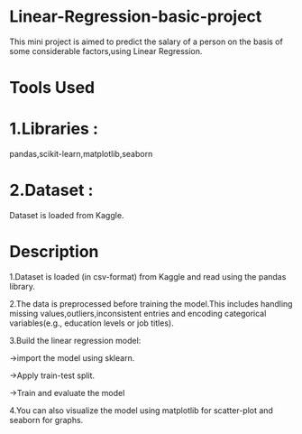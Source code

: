 # Linear-Regression-basic-project
This mini project is aimed to predict the salary of a person on the basis of some considerable factors,using Linear Regression.
# Tools Used
# 1.Libraries : 
pandas,scikit-learn,matplotlib,seaborn
# 2.Dataset :
Dataset is loaded from Kaggle.
# Description
1.Dataset is loaded (in csv-format) from Kaggle and read using the pandas library.

2.The data is preprocessed before training the model.This includes handling missing values,outliers,inconsistent entries and encoding categorical variables(e.g., education levels or job titles).

3.Build the linear regression model:

->import the model using sklearn.

->Apply train-test split.

->Train and evaluate the model

4.You can also visualize the model using matplotlib for scatter-plot and seaborn for graphs.
